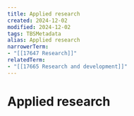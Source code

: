 ```yaml
---
title: Applied research
created: 2024-12-02
modified: 2024-12-02
tags: TBSMetadata
alias: Applied research
narrowerTerm:
- "[[17647 Research]]"
relatedTerm:
- "[[17665 Research and development]]"
---
```

# Applied research
